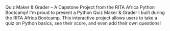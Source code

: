  Quiz Maker & Grader – A Capstone Project from the RITA Africa Python Bootcamp!
I'm proud to present a Python Quiz Maker & Grader I built during the RITA Africa Bootcamp. This interactive project allows users to take a quiz on Python basics, see their 
score, and even add their own questions!

